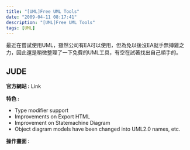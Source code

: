 ```yaml
---
title: "[UML]Free UML Tools"
date: "2009-04-11 08:17:41"
description: "[UML]Free UML Tools"
tags: [UML]
---
```


<p>最近在嘗試使用UML，雖然公司有EA可以使用，但為免以後沒EA就手無搏雞之力，因此還是稍微整理了一下免費的UML工具，有空在試著找出自己順手的。</p><h2>JUDE</h2><p><strong>官方網站 :</strong> Link</a></p><p><strong>特色 :</strong></p><ul><li>Type modifier support</li><li>Improvements on Export HTML</li><li>Improvement on Statemachine Diagram</li><li>Object diagram models have been changed into UML2.0 names, etc.</li></ul><p><strong>操作畫面 : <br /></strong><img alt="" src="\images\posts\7976